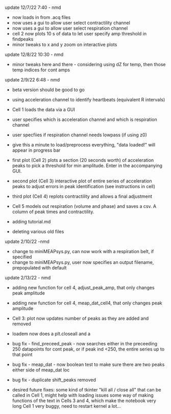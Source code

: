 update 12/7/22 7:40 - nmd
- now loads in from .acq files
- now uses a gui to allow user select contractility channel
- now uses a gui to allow user select respiration channel
- cell 2 now plots 10 s of data to let user specify amp threshold in findpeaks
- minor tweaks to x and y zoom on interactive plots

update 12/8/22 10:30 - nmd
- minor tweaks here and there - considering using dZ for temp, then those temp indices for cont amps

update 2/9/22 6:48 - nmd
- beta version should be good to go
- using acceleration channel to identify heartbeats (equivalent R intervals)
- Cell 1 loads the data via a GUI
- user specifies which is acceleration channel and which is respiration channel
- user specfiies if respiration channel needs lowpass (if using z0)
- give this a minute to load/preprocess everything, "data loaded!" will appear in progress bar
- first plot (Cell 2) plots a section (20 seconds worth) of acceleration peaks to pick a threshold for min amplitude. Enter in the accompanying GUI.
- second plot (Cell 3) interactive plot of entire series of acceleration peaks to adjust errors in peak identification (see instructions in cell)
- third plot (Cell 4) replots contractility and allows a final adjustment
- Cell 5 models out respiration (volume and phase) and saves a csv. A column of peak times and contractility.

- adding tutorial.md
- deleting various old files

update 2/10/22 -nmd
- change to miniMEAPsys.py, can now work with a respiration belt, if specified
- change to miniMEAPsys.py, user now specifies an output filename, prepopulated with default

update 2/13/22 - nmd
- adding new function for cell 4, adjust_peak_amp, that only changes peak amplitude
- adding new function for cell 4, meap_dat_cell4, that only changes peak amplitude
- Cell 3: plot now updates number of peaks as they are added and removed
- loadem now does a plt.closeall and a 
- bug fix - find_preceed_peak - now searches either in the preceeding 250 datapoints for cont peak, or if peak ind <250, the entire series up to that point
- bug fix - meap_dat - now boolean test to make sure there are two peaks either side of meap_dat loc
- bug fix - duplicate shift_peaks removed

- desired future fixes: 
some kind of tkinter "kill all / close all" that can be called in Cell 1, might help with loading issues
some way of making functions of the text in Cells 3 and 4, which make the notebook very long
Cell 1 very buggy, need to restart kernel a lot... 

